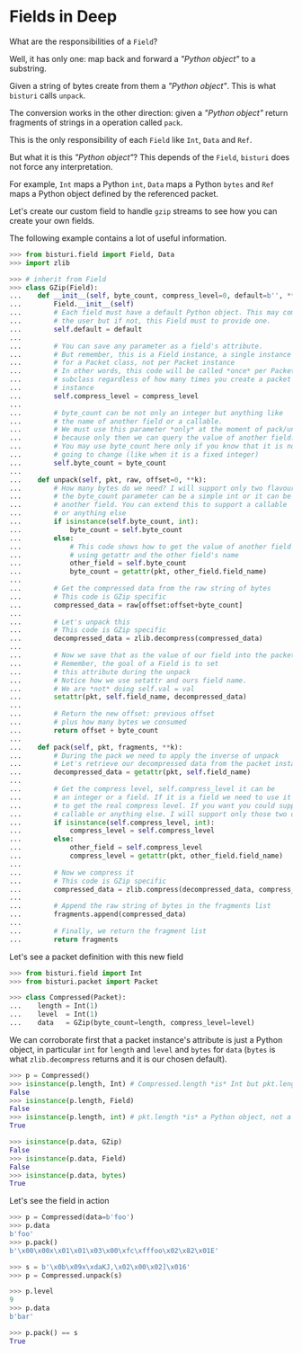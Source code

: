 # Fields in Deep

What are the responsibilities of a `Field`?

Well, it has only one: map back and forward a *"Python object"* to a substring.

Given a string of bytes create from them a *"Python object"*. This is what
`bisturi` calls `unpack`.

The conversion works in the other direction: given a *"Python object"*
return fragments of strings in a operation called `pack`.

This is the only responsibility of each `Field` like `Int`, `Data` and `Ref`.

But what it is this *"Python object"*? This depends of the `Field`,
`bisturi` does not force any interpretation.

For example, `Int` maps a Python `int`, `Data` maps a Python `bytes`
and `Ref` maps a Python object defined by the referenced packet.

Let's create our custom field to handle `gzip` streams to see how you
can create your own fields.

The following example contains a lot of useful information.

```python
>>> from bisturi.field import Field, Data
>>> import zlib

>>> # inherit from Field
>>> class GZip(Field):
...    def __init__(self, byte_count, compress_level=0, default=b'', **k):
...        Field.__init__(self)
...        # Each field must have a default Python object. This may come from
...        # the user but if not, this Field must to provide one.
...        self.default = default
...
...        # You can save any parameter as a field's attribute.
...        # But remember, this is a Field instance, a single instance
...        # for a Packet class, not per Packet instance
...        # In other words, this code will be called *once* per Packet
...        # subclass regardless of how many times you create a packet
...        # instance
...        self.compress_level = compress_level
...
...        # byte_count can be not only an integer but anything like
...        # the name of another field or a callable.
...        # We must use this parameter *only* at the moment of pack/unpack
...        # because only then we can query the value of another field.
...        # You may use byte_count here only if you know that it is not
...        # going to change (like when it is a fixed integer)
...        self.byte_count = byte_count
...
...    def unpack(self, pkt, raw, offset=0, **k):
...        # How many bytes do we need? I will support only two flavours:
...        # the byte_count parameter can be a simple int or it can be
...        # another field. You can extend this to support a callable
...        # or anything else
...        if isinstance(self.byte_count, int):
...            byte_count = self.byte_count
...        else:
...            # This code shows how to get the value of another field
...            # using getattr and the other field's name
...            other_field = self.byte_count
...            byte_count = getattr(pkt, other_field.field_name)
...
...        # Get the compressed data from the raw string of bytes
...        # This code is GZip specific
...        compressed_data = raw[offset:offset+byte_count]
...
...        # Let's unpack this
...        # This code is GZip specific
...        decompressed_data = zlib.decompress(compressed_data)
...
...        # Now we save that as the value of our field into the packet
...        # Remember, the goal of a Field is to set
...        # this attribute during the unpack
...        # Notice how we use setattr and ours field name.
...        # We are *not* doing self.val = val
...        setattr(pkt, self.field_name, decompressed_data)
...
...        # Return the new offset: previous offset
...        # plus how many bytes we consumed
...        return offset + byte_count
...
...    def pack(self, pkt, fragments, **k):
...        # During the pack we need to apply the inverse of unpack
...        # Let's retrieve our decompressed data from the packet instance
...        decompressed_data = getattr(pkt, self.field_name)
...
...        # Get the compress level, self.compress_level it can be
...        # an integer or a field. If it is a field we need to use it
...        # to get the real compress level. If you want you could support a
...        # callable or anything else. I will support only those two options
...        if isinstance(self.compress_level, int):
...            compress_level = self.compress_level
...        else:
...            other_field = self.compress_level
...            compress_level = getattr(pkt, other_field.field_name)
...
...        # Now we compress it
...        # This code is GZip specific
...        compressed_data = zlib.compress(decompressed_data, compress_level)
...
...        # Append the raw string of bytes in the fragments list
...        fragments.append(compressed_data)
...
...        # Finally, we return the fragment list
...        return fragments

```

Let's see a packet definition with this new field

```python
>>> from bisturi.field import Int
>>> from bisturi.packet import Packet

>>> class Compressed(Packet):
...    length = Int(1)
...    level  = Int(1)
...    data   = GZip(byte_count=length, compress_level=level)
```

We can corroborate first that a packet instance's attribute is just a
Python object, in particular `int` for `length` and `level` and `bytes`
for `data` (`bytes` is what `zlib.decompress` returns and it is our
chosen default).

```python
>>> p = Compressed()
>>> isinstance(p.length, Int) # Compressed.length *is* Int but pkt.length *isn't*
False
>>> isinstance(p.length, Field)
False
>>> isinstance(p.length, int) # pkt.length *is* a Python object, not a Field
True

>>> isinstance(p.data, GZip)
False
>>> isinstance(p.data, Field)
False
>>> isinstance(p.data, bytes)
True
```

Let's see the field in action

```python
>>> p = Compressed(data=b'foo')
>>> p.data
b'foo'
>>> p.pack()
b'\x00\x00x\x01\x01\x03\x00\xfc\xfffoo\x02\x82\x01E'

>>> s = b'\x0b\x09x\xdaKJ,\x02\x00\x02]\x016'
>>> p = Compressed.unpack(s)

>>> p.level
9
>>> p.data
b'bar'

>>> p.pack() == s
True
```
